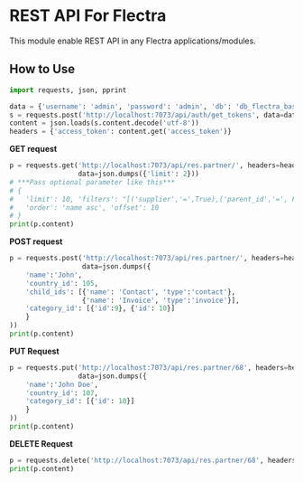 # REST API For Flectra

This module enable REST API in any Flectra applications/modules.


## How to Use


```python
import requests, json, pprint

data = {'username': 'admin', 'password': 'admin', 'db': 'db_flectra_base'}
s = requests.post('http://localhost:7073/api/auth/get_tokens', data=data)
content = json.loads(s.content.decode('utf-8'))
headers = {'access_token': content.get('access_token')}
```

**GET request**
```python
p = requests.get('http://localhost:7073/api/res.partner/', headers=headers,
                 data=json.dumps({'limit': 2}))
# ***Pass optional parameter like this***
# {
#   'limit': 10, 'filters': "[('supplier','=',True),('parent_id','=', False)]",
#   'order': 'name asc', 'offset': 10
# }
print(p.content)
```

**POST request**
```python
p = requests.post('http://localhost:7073/api/res.partner/', headers=headers,
                  data=json.dumps({
    'name':'John',
    'country_id': 105,
    'child_ids': [{'name': 'Contact', 'type':'contact'},
                  {'name': 'Invoice', 'type':'invoice'}],
    'category_id': [{'id':9}, {'id': 10}]
    }
))
print(p.content)
```

**PUT Request**
```python
p = requests.put('http://localhost:7073/api/res.partner/68', headers=headers,
                 data=json.dumps({
    'name':'John Doe',
    'country_id': 107,
    'category_id': [{'id': 10}]
    }
))
print(p.content)
```

**DELETE Request**
```python
p = requests.delete('http://localhost:7073/api/res.partner/68', headers=headers)
print(p.content)
```
